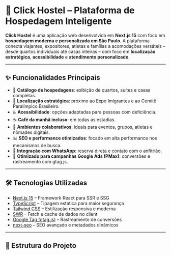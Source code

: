 # 🏨 Click Hostel – Plataforma de Hospedagem Inteligente

**Click Hostel** é uma aplicação web desenvolvida em **Next.js 15** com foco em **hospedagem moderna e personalizada em São Paulo**.
A plataforma conecta viajantes, expositores, atletas e famílias a acomodações versáteis – desde quartos individuais até casas inteiras – com foco em **localização estratégica**, **acessibilidade** e **atendimento personalizado**.

---

## ✨ Funcionalidades Principais

- 🏡 **Catálogo de hospedagens**: exibição de quartos, suítes e casas completas.
- 📍 **Localização estratégica**: próximo ao Expo Imigrantes e ao Comitê Paralímpico Brasileiro.
- ♿ **Acessibilidade**: opções adaptadas para pessoas com deficiência.
- ☕ **Café da manhã incluso**: em todas as estadias.
- 👥 **Ambientes colaborativos**: ideais para eventos, grupos, atletas e nômades digitais.
- 📊 **SEO e performance otimizados**: focado em alta performance nos mecanismos de busca.
- 📱 **Integração com WhatsApp**: reserva direta e contato com o anfitrião.
- 🧠 **Otimizado para campanhas Google Ads (PMax)**: conversões e rastreamento com gtag.js.

---

## 🛠️ Tecnologias Utilizadas

- [Next.js 15](https://nextjs.org/) – Framework React para SSR e SSG
- [TypeScript](https://www.typescriptlang.org/) – Tipagem estática para maior segurança
- [Tailwind CSS](https://tailwindcss.com/) – Estilização responsiva e moderna
- [SWR](https://swr.vercel.app/) – Fetch e cache de dados no client
- [Google Tag (gtag.js)](https://developers.google.com/tag-platform/gtagjs) – Rastreamento de conversões
- [next-seo](https://github.com/garmeeh/next-seo) – SEO avançado e metadados dinâmicos

---

## 🚀 Estrutura do Projeto
